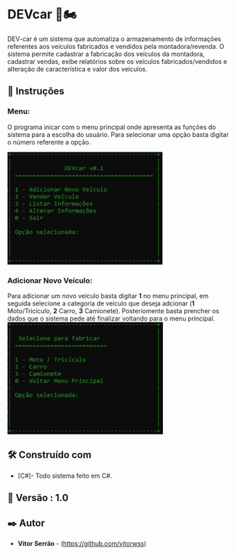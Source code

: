 # DEVcar 🚗🏍️

DEV-car é um sistema que automatiza o armazenamento de informações referentes aos veículos fabricados e vendidos pela montadora/revenda. O sistema permite cadastrar a fabricação dos veículos da montadora, cadastrar vendas, exibe relatórios sobre os veículos fabricados/vendidos e alteração de característica e valor dos veículos.  

## 📝 Instruções
  ### Menu:
  O programa inicar com o menu principal onde apresenta as funções do sistema para a escolha do usuário. Para selecionar uma opção basta digitar o número referente a opção.
  
  ![alt text](https://github.com/vitorserrao/DEVcar/blob/main/img/Menu_Principal.JPG)
  
 ### Adicionar Novo Veículo:
  Para adicionar um novo veículo basta digitar **1** no menu principal, em seguida selecione a categoria de veículo que deseja adcionar (**1** Moto/Tricículo, **2** Carro, **3** Camionete). Posteriomente basta prencher os dados que o sistema pede até finalizar voltando para o menu principal.
    ![alt text](https://github.com/vitorserrao/DEVcar/blob/main/img/Menu_Add.JPG)
## 🛠️ Construído com

- [C#]- Todo sistema feito em C#.


## 📌 Versão : 1.0




## ✒️ Autor

- **Vitor Serrão** - (https://github.com/vitorwss)
